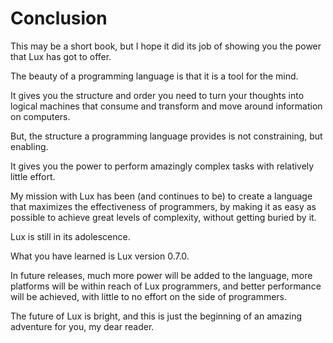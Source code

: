 # Conclusion

This may be a short book, but I hope it did its job of showing you the power that Lux has got to offer.

The beauty of a programming language is that it is a tool for the mind.

It gives you the structure and order you need to turn your thoughts into logical machines that consume and transform and move around information on computers.

But, the structure a programming language provides is not constraining, but enabling.

It gives you the power to perform amazingly complex tasks with relatively little effort.

My mission with Lux has been (and continues to be) to create a language that maximizes the effectiveness of programmers, by making it as easy as possible to achieve great levels of complexity, without getting buried by it.

Lux is still in its adolescence.

What you have learned is Lux version 0.7.0.

In future releases, much more power will be added to the language, more platforms will be within reach of Lux programmers, and better performance will be achieved, with little to no effort on the side of programmers.

The future of Lux is bright, and this is just the beginning of an amazing adventure for you, my dear reader.

